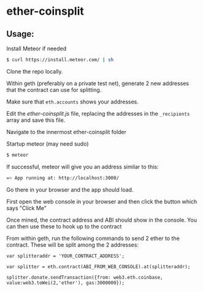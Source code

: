 # ether-coinsplit

## Usage:

Install Meteor if needed

```bash
$ curl https://install.meteor.com/ | sh
```

Clone the repo locally.

Within geth (preferably on a private test net), generate 2 new addresses that the contract can use for splitting.

Make sure that `eth.accounts` shows your addresses.

Edit the *ether-coinsplit.js* file, replacing the addresses in the `_recipients` array and save this file.

Navigate to the innermost ether-coinsplit folder

Startup meteor (may need sudo)

```bash
$ meteor
```

If successful, meteor will give you an address similar to this:

```bash
=> App running at: http://localhost:3000/
```

Go there in your browser and the app should load.

First open the web console in your browser and then click the button which says "Click Me"

Once mined, the contract address and ABI should show in the console. You can then use these to hook up to the contract

From within geth, run the following commands to send 2 ether to the contract. These will be split among the 2 addresses:

```
var splitteraddr = 'YOUR_CONTRACT_ADDRESS';

var splitter = eth.contract(ABI_FROM_WEB_CONSOLE).at(splitteraddr);

splitter.donate.sendTransaction({from: web3.eth.coinbase, value:web3.toWei(2,'ether'), gas:3000000});
```